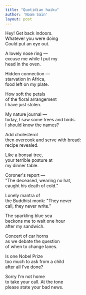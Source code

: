 ```yaml
---
title: "Quotidian haiku"
author: 'Noam Sain'
layout: post
---
```


Hey! Get back indoors.  
Whatever you were doing  
Could put an eye out.

A lovely nose ring —  
excuse me while I put my  
head in the oven.

Hidden connection —  
starvation in Africa,  
food left on my plate.

How soft the petals  
of the floral arrangement  
I have just stolen.

My nature journal —  
today, I saw some trees and birds.  
I should know the names?

Add cholesterol  
then overcook and serve with bread:  
recipe revealed.

Like a bonsai tree,  
your terrible posture at  
my dinner table.

Coroner's report —  
"The deceased, wearing no hat,  
caught his death of cold."

Lonely mantra of  
the Buddhist monk: "They never  
call, they never write."

The sparkling blue sea  
beckons me to wait one hour  
after my sandwich.

Concert of car horns  
as we debate the question  
of when to change lanes.

Is one Nobel Prize  
too much to ask from a child  
after all I've done?

Sorry I'm not home  
to take your call. At the tone  
please state your bad news.